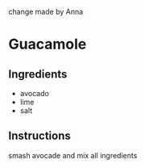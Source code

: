 change made by Anna
# Guacamole 
## Ingredients
* avocado
* lime
* salt
## Instructions
smash avocade and mix all ingredients
